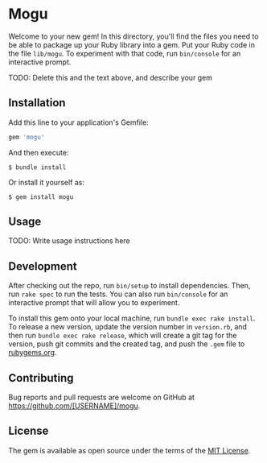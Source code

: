 # Mogu

Welcome to your new gem! In this directory, you'll find the files you need to be able to package up your Ruby library into a gem. Put your Ruby code in the file `lib/mogu`. To experiment with that code, run `bin/console` for an interactive prompt.

TODO: Delete this and the text above, and describe your gem

## Installation

Add this line to your application's Gemfile:

```ruby
gem 'mogu'
```

And then execute:

    $ bundle install

Or install it yourself as:

    $ gem install mogu

## Usage

TODO: Write usage instructions here

## Development

After checking out the repo, run `bin/setup` to install dependencies. Then, run `rake spec` to run the tests. You can also run `bin/console` for an interactive prompt that will allow you to experiment.

To install this gem onto your local machine, run `bundle exec rake install`. To release a new version, update the version number in `version.rb`, and then run `bundle exec rake release`, which will create a git tag for the version, push git commits and the created tag, and push the `.gem` file to [rubygems.org](https://rubygems.org).

## Contributing

Bug reports and pull requests are welcome on GitHub at https://github.com/[USERNAME]/mogu.

## License

The gem is available as open source under the terms of the [MIT License](https://opensource.org/licenses/MIT).
